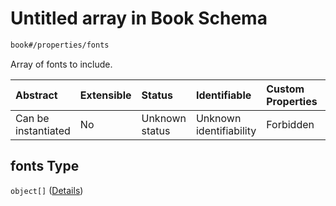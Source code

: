 # Untitled array in Book Schema

```txt
book#/properties/fonts
```

Array of fonts to include.

| Abstract            | Extensible | Status         | Identifiable            | Custom Properties | Additional Properties | Access Restrictions | Defined In                                                           |
| :------------------ | :--------- | :------------- | :---------------------- | :---------------- | :-------------------- | :------------------ | :------------------------------------------------------------------- |
| Can be instantiated | No         | Unknown status | Unknown identifiability | Forbidden         | Allowed               | none                | [book.schema.json\*](../out/book.schema.json "open original schema") |

## fonts Type

`object[]` ([Details](book-properties-fonts-items.md))
